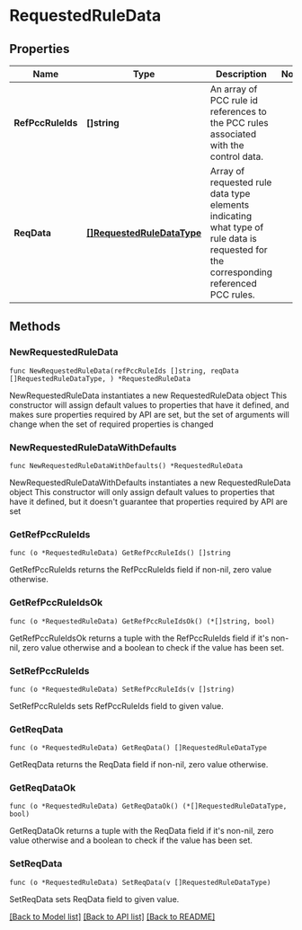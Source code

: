 # RequestedRuleData

## Properties

Name | Type | Description | Notes
------------ | ------------- | ------------- | -------------
**RefPccRuleIds** | **[]string** | An array of PCC rule id references to the PCC rules associated with the control data. | 
**ReqData** | [**[]RequestedRuleDataType**](RequestedRuleDataType.md) | Array of requested rule data type elements indicating what type of rule data is requested for the corresponding referenced PCC rules. | 

## Methods

### NewRequestedRuleData

`func NewRequestedRuleData(refPccRuleIds []string, reqData []RequestedRuleDataType, ) *RequestedRuleData`

NewRequestedRuleData instantiates a new RequestedRuleData object
This constructor will assign default values to properties that have it defined,
and makes sure properties required by API are set, but the set of arguments
will change when the set of required properties is changed

### NewRequestedRuleDataWithDefaults

`func NewRequestedRuleDataWithDefaults() *RequestedRuleData`

NewRequestedRuleDataWithDefaults instantiates a new RequestedRuleData object
This constructor will only assign default values to properties that have it defined,
but it doesn't guarantee that properties required by API are set

### GetRefPccRuleIds

`func (o *RequestedRuleData) GetRefPccRuleIds() []string`

GetRefPccRuleIds returns the RefPccRuleIds field if non-nil, zero value otherwise.

### GetRefPccRuleIdsOk

`func (o *RequestedRuleData) GetRefPccRuleIdsOk() (*[]string, bool)`

GetRefPccRuleIdsOk returns a tuple with the RefPccRuleIds field if it's non-nil, zero value otherwise
and a boolean to check if the value has been set.

### SetRefPccRuleIds

`func (o *RequestedRuleData) SetRefPccRuleIds(v []string)`

SetRefPccRuleIds sets RefPccRuleIds field to given value.


### GetReqData

`func (o *RequestedRuleData) GetReqData() []RequestedRuleDataType`

GetReqData returns the ReqData field if non-nil, zero value otherwise.

### GetReqDataOk

`func (o *RequestedRuleData) GetReqDataOk() (*[]RequestedRuleDataType, bool)`

GetReqDataOk returns a tuple with the ReqData field if it's non-nil, zero value otherwise
and a boolean to check if the value has been set.

### SetReqData

`func (o *RequestedRuleData) SetReqData(v []RequestedRuleDataType)`

SetReqData sets ReqData field to given value.



[[Back to Model list]](../README.md#documentation-for-models) [[Back to API list]](../README.md#documentation-for-api-endpoints) [[Back to README]](../README.md)



